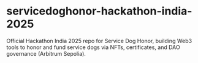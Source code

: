 # servicedoghonor-hackathon-india-2025
Official Hackathon India 2025 repo for Service Dog Honor, building Web3 tools to honor and fund service dogs via NFTs, certificates, and DAO governance (Arbitrum Sepolia).
